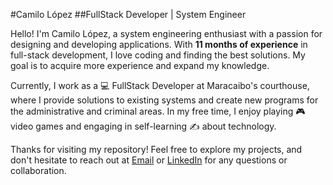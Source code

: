 #Camilo López
##FullStack Developer | System Engineer

Hello! I'm Camilo López, a system engineering enthusiast with a passion for designing and developing applications. With **11 months of experience** in full-stack development, I love coding and finding the best solutions. My goal is to acquire more experience and expand my knowledge.

Currently, I work as a 💻 FullStack Developer at Maracaibo's courthouse, where I provide solutions to existing systems and create new programs for the administrative and criminal areas. In my free time, I enjoy playing 🎮 video games and engaging in self-learning ✍️ about technology.

Thanks for visiting my repository! Feel free to explore my projects, and don't hesitate to reach out at [Email](mailto:camiloalfonsolopezparra@gmail.com) or [LinkedIn](https://www.linkedin.com/in/tu-usuario/) for any questions or collaboration.

<!---
K1000o-Lp/K1000o-Lp is a ✨ special ✨ repository because its `README.md` (this file) appears on your GitHub profile.
You can click the Preview link to take a look at your changes.
--->
